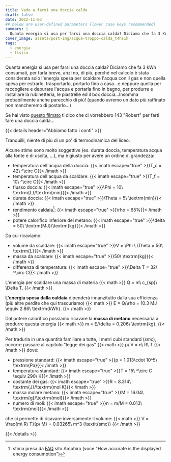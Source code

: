 ```yaml
---
title: Vado a farmi una doccia calda
draft: false
date: 2022-11-03
## below are user-defined parameters (lower case keys recommended)
summary: |
  Quanta energia si usa per farsi una doccia calda? Diciamo che fa 3 kWh consumati, per farla breve. Anzi no, di più...
cover_image: assets/post-img/acqua-troppo-calda_t4hs1h 
tags:
  - energia
  - fisica
---
```


Quanta energia si usa per farsi una doccia calda? Diciamo che fa 3 kWh consumati, per farla breve, anzi no, di più, perché nel calcolo è stata considerata solo l'energia spesa per scaldare l'acqua con il gas e non quella spesa per estrarlo, trasportarlo, portarlo fino a casa...e neppure quella per raccogliere e depurare l'acqua e portarla fino in bagno, per produrre e installare la rubinetteria, le piastrelle ed il box doccia...Insomma probabilmente anche parecchio di più! (quando avremo un dato più raffinato non mancheremo di postarlo...)

Se hai visto [questo filmato](https://youtu.be/ZzbHGSaMjH0) ti dico che ci vorrebbero 143 "Robert" per farti fare una doccia calda...

{{< details header="Abbiamo fatto i conti" >}}

Tranquilli, niente di pi&ugrave; di un po' di termodinamica del liceo.

Alcune stime sono molto soggettive (es. durata doccia, temperatura acqua alla fonte e di uscita, ...), ma &egrave; giusto per avere un ordine di grandezza:

- temperatura dell'acqua della doccia: {{< imath escape="true" >}}T_c = 42\ ^\circ C{{< /imath >}}
- temperatura dell'acqua da scaldare: {{< imath escape="true" >}}T_f = 10\ ^\circ C{{< /imath >}}
- flusso doccia: {{< imath escape="true" >}}\Phi = 10\ \textrm{L}/\textrm{min}{{< /imath >}}
- durata doccia: {{< imath escape="true" >}}\Theta = 5\ \textrm{min}{{< /imath >}}
- rendimento caldaia[^1]: {{< imath escape="true" >}}\rho = 65\%{{< /imath >}}
- potere calorifico inferiore del metano: {{< imath escape="true" >}}\delta = 50\ \textrm{MJ}/\textrm{kg}{{< /imath >}}

Da cui ricaviamo:
- volume da scaldare: {{< imath escape="true" >}}V = \Phi \ \Theta = 50\ \textrm{L}{{< /imath >}}
- massa da scaldare: {{< imath escape="true" >}}50\ \textrm{kg}{{< /imath >}}
- differenza di temperatura: {{< imath escape="true" >}}\Delta T = 32\ ^\circ C{{< /imath >}}

L'energia per scaldare una massa di materia
{{< math >}}
Q = m\ c_{sp}\ \Delta T.
{{< /math >}}

**L'energia spesa dalla caldaia** dipender&agrave; innanzitutto dalla sua efficienza (pi&ugrave; altre perdite che qui trascuriamo)
{{< math >}}
E = Q/\rho = 10.3 MJ \equiv 2.86\ \textrm{kWh}.
{{< /math >}}

Dal potere calorifico possiamo ricavare la **massa di metano** necessaria a produrre questa energia
{{< math >}}
m = E/\delta = 0.206\ \textrm{kg}.
{{< /math >}}

Per tradurla in una quantit&agrave; familiare a tutte, i metri cubi standard (*smc*), occorre passare al capitolo "legge dei gas"
{{< math >}}
p\ V = n\ R\ T
{{< /math >}}
dove:
- pressione standard: {{< imath escape="true" >}}p = 1.013\cdot 10^5\ \textrm{Pa}{{< /imath >}}
- temperatura standard: {{< imath escape="true" >}}T = 15\ ^\circ C \equiv 290\ K{{< /imath >}}
- costante dei gas: {{< imath escape="true" >}}R = 8.314\ \textrm{J}/\textrm{mol K}{{< /imath >}}
- massa molare metano: {{< imath escape="true" >}}M = 16.04\ \textrm{g}/\textrm{mol}{{< /imath >}}
- numero di moli: {{< imath escape="true" >}}n = m/M = 0.013\ \textrm{mol}{{< /imath >}}

che ci permette di ricavare inversamente il volume:
{{< math >}}
V = \frac{m\ R\ T}{p\ M} = 0.03265\ m^3 (\textit{smc})
{{< /math >}}


[^1]: stima presa da [FAQ](https://www.amphiro.com/en/faq) sito Amphiro (voce "How accurate is the displayed energy consumption")

{{< /details >}}
<!--
  created 2022-11-03 08:14:13.881798 +0100 CET m=+0.042941335
-->